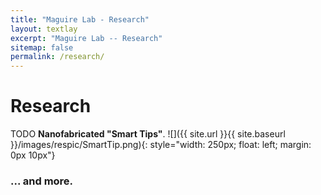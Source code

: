 ```yaml
---
title: "Maguire Lab - Research"
layout: textlay
excerpt: "Maguire Lab -- Research"
sitemap: false
permalink: /research/
---
```


# Research
TODO
**Nanofabricated "Smart Tips"**.
![]({{ site.url }}{{ site.baseurl }}/images/respic/SmartTip.png){: style="width: 250px; float: left; margin: 0px  10px"}


### ... and more.
